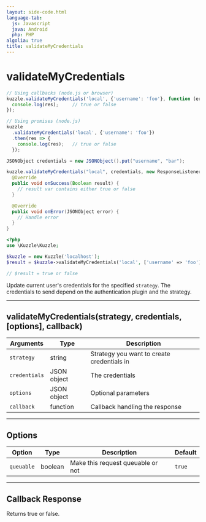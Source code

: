 ```yaml
---
layout: side-code.html
language-tab:
  js: Javascript
  java: Android
  php: PHP
algolia: true
title: validateMyCredentials
---
```


# validateMyCredentials

```js
// Using callbacks (node.js or browser)
kuzzle.validateMyCredentials('local', {'username': 'foo'}, function (err, res) {
  console.log(res);     // true or false
});

// Using promises (node.js)
kuzzle
  .validateMyCredentials('local', {'username': 'foo'})
  .then(res => {
    console.log(res);   // true or false
  });
```

```java
JSONObject credentials = new JSONObject().put("username", "bar");

kuzzle.validateMyCredentials("local", credentials, new ResponseListener<Boolean>() {
  @Override
  public void onSuccess(Boolean result) {
    // result var contains either true or false
  }

  @Override
  public void onError(JSONObject error) {
    // Handle error
  }
}
```

```php
<?php
use \Kuzzle\Kuzzle;

$kuzzle = new Kuzzle('localhost');
$result = $kuzzle->validateMyCredentials('local', ['username' => 'foo']);

// $result = true or false
```

Update current user's credentials for the specified `strategy`. The credentials to send depend on the authentication plugin and the strategy.

---

## validateMyCredentials(strategy, credentials, [options], callback)

| Arguments | Type | Description
|-----------|------|------------
| `strategy` | string | Strategy you want to create credentials in
| `credentials` | JSON object | The credentials
| `options` | JSON object | Optional parameters
| `callback`| function | Callback handling the response

---

## Options

| Option | Type | Description | Default
|--------|------|-------------|---------
| `queuable` | boolean | Make this request queuable or not  | `true`

---

## Callback Response

Returns true or false.
